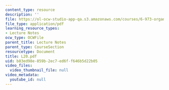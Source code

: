```yaml
---
content_type: resource
description: ''
file: https://ol-ocw-studio-app-qa.s3.amazonaws.com/courses/6-973-organic-optoelectronics-spring-2003/b83ed98e859b2ec7ed6ff646b5d22b05_L20.pdf
file_type: application/pdf
learning_resource_types:
- Lecture Notes
ocw_type: OCWFile
parent_title: Lecture Notes
parent_type: CourseSection
resourcetype: Document
title: L20.pdf
uid: b83ed98e-859b-2ec7-ed6f-f646b5d22b05
video_files:
  video_thumbnail_file: null
video_metadata:
  youtube_id: null
---
```

